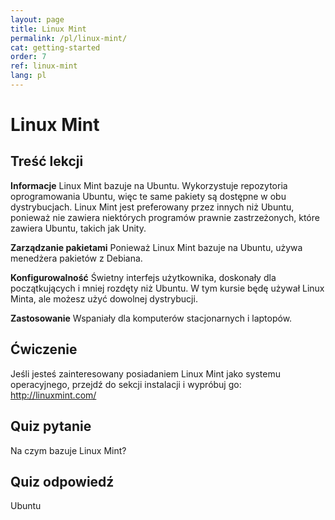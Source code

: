```yaml
---
layout: page
title: Linux Mint
permalink: /pl/linux-mint/
cat: getting-started
order: 7
ref: linux-mint
lang: pl
---
```


# Linux Mint

## Treść lekcji

<b>Informacje</b>
Linux Mint bazuje na Ubuntu. Wykorzystuje repozytoria oprogramowania Ubuntu, więc te same pakiety są dostępne w obu dystrybucjach. Linux Mint jest preferowany przez innych niż Ubuntu, ponieważ nie zawiera niektórych programów prawnie zastrzeżonych, które zawiera Ubuntu, takich jak Unity.

<b>Zarządzanie pakietami</b>
Ponieważ Linux Mint bazuje na Ubuntu, używa menedżera pakietów z Debiana.

<b>Konfigurowalność</b>
Świetny interfejs użytkownika, doskonały dla początkujących i mniej rozdęty niż Ubuntu. W tym kursie będę używał Linux Minta, ale możesz użyć dowolnej dystrybucji. 

<b>Zastosowanie</b>
Wspaniały dla komputerów stacjonarnych i laptopów.

## Ćwiczenie

Jeśli jesteś zainteresowany posiadaniem Linux Mint jako systemu operacyjnego, przejdź do sekcji instalacji i wypróbuj go: <a href='http://linuxmint.com/'>http://linuxmint.com/</a>

## Quiz pytanie

Na czym bazuje Linux Mint?

## Quiz odpowiedź

Ubuntu